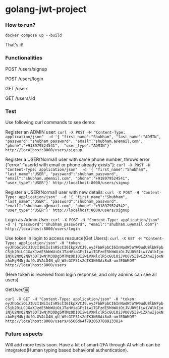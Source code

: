 # golang-jwt-project

<h3>How to run?</h3>

``docker compose up --build``

That's it!

<h3>Functionalities</h3>

 POST   /users/signup

 POST   /users/login 

 GET    /users       

 GET    /users/:id   

<h3>Test</h3>
Use following curl commands to see demo:

Register an ADMIN user:
``curl -X POST -H "Content-Type: application/json"  -d '{
"first_name":"Shubham",
"last_name":"ADMIN",
"password":"shubham_password",
"email":"shubham.a@email.com", 
"phone":"+918979524541", 
"user_type":"ADMIN"}' http://localhost:8000/users/signup``

Register a USER(Normal) user with same phone number, throws error {"error":"userId with email or phone already exists"}:
``curl -X POST -H "Content-Type: application/json"  -d '{
"first_name":"Shubham",
"last_name":"USER",
"password":"shubham_password",
"email":"shubham.u@email.com",
"phone":"+918979524541",
"user_type":"USER"}' http://localhost:8000/users/signup``

Register a USER(Normal) user with new details:
``curl -X POST -H "Content-Type: application/json"  -d '{
"first_name":"Shubham",
"last_name":"USER",
"password":"shubham_password",
"email":"shubham.u@email.com",
"phone":"+918979524542",
"user_type":"USER"}' http://localhost:8000/users/signup``

Login as Admin User:
``curl -X POST -H "Content-Type: application/json"  -d '{
"password":"shubham_password",
"email":"shubham.u@email.com"}' http://localhost:8000/users/login``

Use token in login to access resource(Get Users):
`` curl -X GET -H "Content-Type: application/json" -H "token: eyJhbGciOiJIUzI1NiIsInR5cCI6IkpXVCJ9.eyJFbWFpbCI6InNodWJoYW0udUBlbWFpbC5jb20iLCJGaXJzdE5hbWUiOiJTaHViaGFtIiwiTGFzdE5hbWUiOiJVU0VSIiwiVWlkIjoiNjU2NmQ2NGY3OTIwNjM3ODg5MTMzODI0IiwiVXNlclR5cGUiOiJVU0VSIiwiZXhwIjoxNzAxMjM4NjUxfQ.GVALG4N_qU_WSsGIF51sZqTK3N68Ai8u8-umfE0WKOM" http://localhost:8000/users ``

(Here token is received from login response, and only admins can see all users)

GetUser/:id:

`` curl -X GET -H "Content-Type: application/json" -H "token: eyJhbGciOiJIUzI1NiIsInR5cCI6IkpXVCJ9.eyJFbWFpbCI6InNodWJoYW0udUBlbWFpbC5jb20iLCJGaXJzdE5hbWUiOiJTaHViaGFtIiwiTGFzdE5hbWUiOiJVU0VSIiwiVWlkIjoiNjU2NmQ2NGY3OTIwNjM3ODg5MTMzODI0IiwiVXNlclR5cGUiOiJVU0VSIiwiZXhwIjoxNzAxMjM4NjUxfQ.GVALG4N_qU_WSsGIF51sZqTK3N68Ai8u8-umfE0WKOM" http://localhost:8000/users/6566d64f7920637889133824 ``

<h3> Future aspects </h3>

Will add more tests soon.
Have a kit of smart-2FA through AI which can be integrated(Human typing based behavioral authentication).
